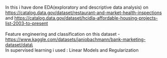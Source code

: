 In this i have done  EDA(exploratory and descriptive data analysis) on https://catalog.data.gov/dataset/restaurant-and-market-health-inspections and https://catalog.data.gov/dataset/hcidla-affordable-housing-projects-list-2003-to-present \
\
Feature engineering and classification on this dataset -https://www.kaggle.com/datasets/janiobachmann/bank-marketing-dataset/data\
\
In supervised learning i used : Linear Models and Regularization
